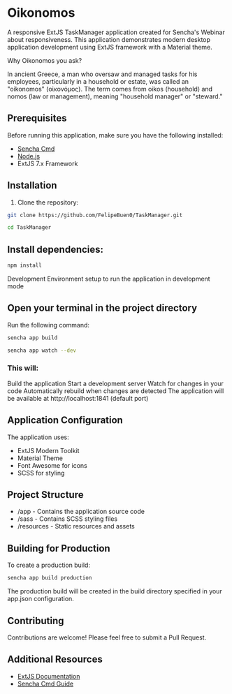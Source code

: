 # Oikonomos

A responsive ExtJS TaskManager application created for Sencha's Webinar about responsiveness. This application demonstrates modern desktop application development using ExtJS framework with a Material theme.

Why Oikonomos you ask? 

In ancient Greece, a man who oversaw and managed tasks for his employees, particularly in a household or estate, was called an "oikonomos" (οἰκονόμος). The term comes from oikos (household) and nomos (law or management), meaning "household manager" or "steward."

## Prerequisites

Before running this application, make sure you have the following installed:
- [Sencha Cmd](https://www.sencha.com/products/extjs/cmd-download/)
- [Node.js](https://nodejs.org/)
- ExtJS 7.x Framework

## Installation

1. Clone the repository:
```bash
git clone https://github.com/FelipeBuen0/TaskManager.git

cd TaskManager
```
## Install dependencies:

``` bash
npm install
```
Development Environment setup to run the application in development mode

## Open your terminal in the project directory
Run the following command:
```bash
sencha app build

sencha app watch --dev
```

<h3>This will:</h3>

Build the application
Start a development server
Watch for changes in your code
Automatically rebuild when changes are detected
The application will be available at http://localhost:1841 (default port)

## Application Configuration 

The application uses:

- ExtJS Modern Toolkit
- Material Theme
- Font Awesome for icons
- SCSS for styling

## Project Structure
-  /app - Contains the application source code
- /sass - Contains SCSS styling files
- /resources - Static resources and assets

## Building for Production
To create a production build:

```bash
sencha app build production
```
The production build will be created in the build directory specified in your app.json configuration.

## Contributing
Contributions are welcome! Please feel free to submit a Pull Request.

## Additional Resources
- <a href="https://docs.sencha.com/extjs/7.8.0/"> ExtJS Documentation </a>
- <a href="https://docs.sencha.com/cmd/7.8.0/"> Sencha Cmd Guide</a>